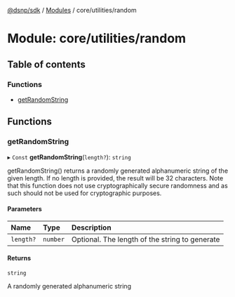 [@dsnp/sdk](../README.md) / [Modules](../modules.md) / core/utilities/random

# Module: core/utilities/random

## Table of contents

### Functions

- [getRandomString](core_utilities_random.md#getrandomstring)

## Functions

### getRandomString

▸ `Const` **getRandomString**(`length?`): `string`

getRandomString() returns a randomly generated alphanumeric string of the
given length. If no length is provided, the result will be 32 characters.
Note that this function does not use cryptographically secure randomness and
as such should not be used for cryptographic purposes.

#### Parameters

| Name | Type | Description |
| :------ | :------ | :------ |
| `length?` | `number` | Optional. The length of the string to generate |

#### Returns

`string`

A randomly generated alphanumeric string
